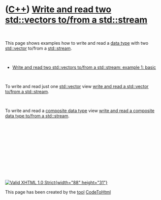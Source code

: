 



 

 

 

 

 

([C++](Cpp.htm)) [Write and read two std::vectors to/from a std::stream](CppVectorsToStream.htm)
================================================================================================

 

This page shows examples how to write and read a [data
type](CppDataType.htm) with two [std::vector](CppVector.htm) to/from a
[std::stream](CppStream.htm).

 

-   [Write and read two std::vectors to/from a std::stream: example 1:
    basic](CppVectorsToStreamExample1.htm)

 

To write and read just one [std::vector](CppVector.htm) view [write and
read a std::vector to/from a std::stream](CppVectorToStream.htm).

 

To write and read a [composite data type](CppCompositeDataType.htm) view
[write and read a composite data type to/from a
std::stream](CppCompositeDataTypeToStream.htm).

 

 

 

 

 





 

[![Valid XHTML 1.0 Strict](valid-xhtml10.png){width="88"
height="31"}](http://validator.w3.org/check?uri=referer)

This page has been created by the [tool](Tools.htm)
[CodeToHtml](ToolCodeToHtml.htm)
